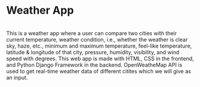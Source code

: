 # Weather App
<br>
This is a weather app where a user can compare two cities with their current temperature, weather condition, i.e., whether the weather is clear sky, haze, etc., minimum and maximum temperature, feel-like temperature, latitude & longitude of that city, pressure, humidity, visibility, and wind speed with degrees. This web app is made with HTML, CSS in the frontend, and Python Django Framework in the backend. OpenWeatheMap API is used to get real-time weather data of different citites which we will give as an input.